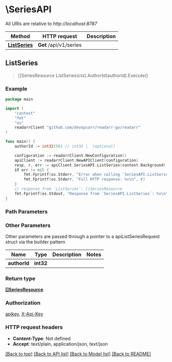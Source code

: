 # \SeriesAPI

All URIs are relative to *http://localhost:8787*

Method | HTTP request | Description
------------- | ------------- | -------------
[**ListSeries**](SeriesAPI.md#ListSeries) | **Get** /api/v1/series | 



## ListSeries

> []SeriesResource ListSeries(ctx).AuthorId(authorId).Execute()



### Example

```go
package main

import (
	"context"
	"fmt"
	"os"
	readarrClient "github.com/devopsarr/readarr-go/readarr"
)

func main() {
	authorId := int32(56) // int32 |  (optional)

	configuration := readarrClient.NewConfiguration()
	apiClient := readarrClient.NewAPIClient(configuration)
	resp, r, err := apiClient.SeriesAPI.ListSeries(context.Background()).AuthorId(authorId).Execute()
	if err != nil {
		fmt.Fprintf(os.Stderr, "Error when calling `SeriesAPI.ListSeries``: %v\n", err)
		fmt.Fprintf(os.Stderr, "Full HTTP response: %v\n", r)
	}
	// response from `ListSeries`: []SeriesResource
	fmt.Fprintf(os.Stdout, "Response from `SeriesAPI.ListSeries`: %v\n", resp)
}
```

### Path Parameters



### Other Parameters

Other parameters are passed through a pointer to a apiListSeriesRequest struct via the builder pattern


Name | Type | Description  | Notes
------------- | ------------- | ------------- | -------------
 **authorId** | **int32** |  | 

### Return type

[**[]SeriesResource**](SeriesResource.md)

### Authorization

[apikey](../README.md#apikey), [X-Api-Key](../README.md#X-Api-Key)

### HTTP request headers

- **Content-Type**: Not defined
- **Accept**: text/plain, application/json, text/json

[[Back to top]](#) [[Back to API list]](../README.md#documentation-for-api-endpoints)
[[Back to Model list]](../README.md#documentation-for-models)
[[Back to README]](../README.md)

